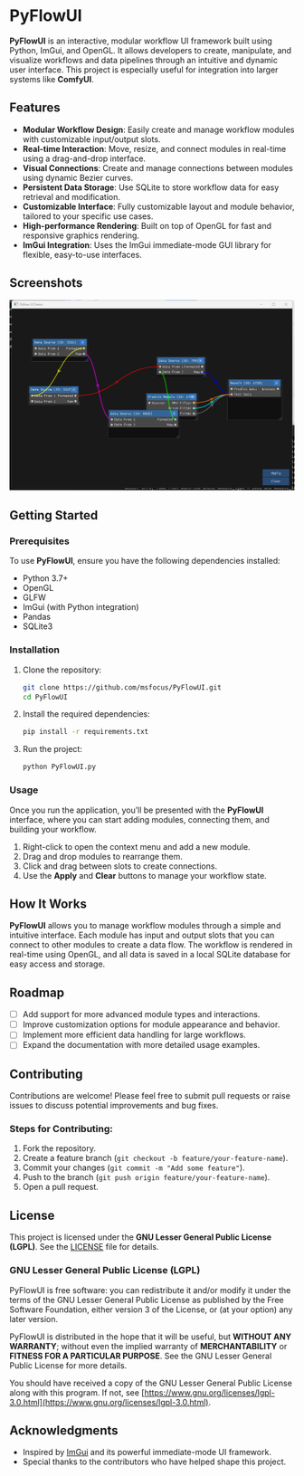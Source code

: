 # PyFlowUI

**PyFlowUI** is an interactive, modular workflow UI framework built using Python, ImGui, and OpenGL. It allows developers to create, manipulate, and visualize workflows and data pipelines through an intuitive and dynamic user interface. This project is especially useful for integration into larger systems like **ComfyUI**.

## Features

- **Modular Workflow Design**: Easily create and manage workflow modules with customizable input/output slots.
- **Real-time Interaction**: Move, resize, and connect modules in real-time using a drag-and-drop interface.
- **Visual Connections**: Create and manage connections between modules using dynamic Bezier curves.
- **Persistent Data Storage**: Use SQLite to store workflow data for easy retrieval and modification.
- **Customizable Interface**: Fully customizable layout and module behavior, tailored to your specific use cases.
- **High-performance Rendering**: Built on top of OpenGL for fast and responsive graphics rendering.
- **ImGui Integration**: Uses the ImGui immediate-mode GUI library for flexible, easy-to-use interfaces.

## Screenshots

![PyFlowUI Demo](https://github.com/msfocus/PyFlowUI/blob/main/demo.png)

## Getting Started

### Prerequisites

To use **PyFlowUI**, ensure you have the following dependencies installed:

- Python 3.7+
- OpenGL
- GLFW
- ImGui (with Python integration)
- Pandas
- SQLite3

### Installation

1. Clone the repository:

   ```bash
   git clone https://github.com/msfocus/PyFlowUI.git
   cd PyFlowUI
   ```

2. Install the required dependencies:

   ```bash
   pip install -r requirements.txt
   ```

3. Run the project:

   ```bash
   python PyFlowUI.py
   ```

### Usage

Once you run the application, you’ll be presented with the **PyFlowUI** interface, where you can start adding modules, connecting them, and building your workflow.

1. Right-click to open the context menu and add a new module.
2. Drag and drop modules to rearrange them.
3. Click and drag between slots to create connections.
4. Use the **Apply** and **Clear** buttons to manage your workflow state.

## How It Works

**PyFlowUI** allows you to manage workflow modules through a simple and intuitive interface. Each module has input and output slots that you can connect to other modules to create a data flow. The workflow is rendered in real-time using OpenGL, and all data is saved in a local SQLite database for easy access and storage.

## Roadmap

- [ ] Add support for more advanced module types and interactions.
- [ ] Improve customization options for module appearance and behavior.
- [ ] Implement more efficient data handling for large workflows.
- [ ] Expand the documentation with more detailed usage examples.

## Contributing

Contributions are welcome! Please feel free to submit pull requests or raise issues to discuss potential improvements and bug fixes.

### Steps for Contributing:

1. Fork the repository.
2. Create a feature branch (`git checkout -b feature/your-feature-name`).
3. Commit your changes (`git commit -m "Add some feature"`).
4. Push to the branch (`git push origin feature/your-feature-name`).
5. Open a pull request.

## License

This project is licensed under the **GNU Lesser General Public License (LGPL)**. See the [LICENSE](./LICENSE) file for details.

### GNU Lesser General Public License (LGPL)

PyFlowUI is free software: you can redistribute it and/or modify it under the terms of the GNU Lesser General Public License as published by the Free Software Foundation, either version 3 of the License, or (at your option) any later version.

PyFlowUI is distributed in the hope that it will be useful, but **WITHOUT ANY WARRANTY**; without even the implied warranty of **MERCHANTABILITY** or **FITNESS FOR A PARTICULAR PURPOSE**. See the GNU Lesser General Public License for more details.

You should have received a copy of the GNU Lesser General Public License along with this program. If not, see [https://www.gnu.org/licenses/lgpl-3.0.html](https://www.gnu.org/licenses/lgpl-3.0.html).

## Acknowledgments

- Inspired by [ImGui](https://github.com/ocornut/imgui) and its powerful immediate-mode UI framework.
- Special thanks to the contributors who have helped shape this project.

